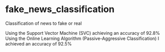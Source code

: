 # fake_news_classification
Classification of news to fake or real 

Using the Support Vector Machine (SVC) achieving an accuracy of 92.8%
Using the Online Learning Algorithm (Passive-Aggressive Classification) I achieved an accuracy of 92.5%

